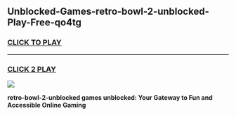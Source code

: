 
## Unblocked-Games-retro-bowl-2-unblocked-Play-Free-qo4tg
<h3>
<a href="https://premium76.site?title=retro-bowl-2-unblocked&ref=10A">CLICK TO PLAY</a></h3>
<hr>

<h3>
<a href="https://premium76.site?title=retro-bowl-2-unblocked&ref=10A">CLICK 2 PLAY</a>
  
</h3>

<a href="https://premium76.site?title=retro-bowl-2-unblocked&ref=10A"><img src="https://clearcache.store/games.png"></a>


**retro-bowl-2-unblocked games unblocked: Your Gateway to Fun and Accessible Online Gaming**
